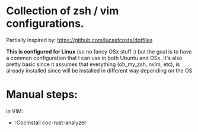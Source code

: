 # Collection of zsh / vim configurations.

Partially inspired by: https://github.com/lucasfcosta/dotfiles


**This is configured for Linux** (so no fancy OSx stuff :) but the goal is to have a common configuration that I can use in both Ubuntu and OSx.
It's also pretty basic since it assumes that everything (oh_my_zsh, nvim, etc), is already installed since will be installed in different way depending on the OS

# Manual steps:
in VIM:
- :CocInstall coc-rust-analyzer
